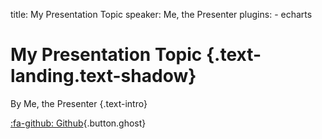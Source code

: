 title: My Presentation Topic
speaker: Me, the Presenter
plugins:
    - echarts

<slide class="bg-black-blue aligncenter" image="https://source.unsplash.com/C1HhAQrbykQ/ .dark">

# My Presentation Topic {.text-landing.text-shadow}

By Me, the Presenter {.text-intro}

[:fa-github: Github](https://github.com/ksky521/nodeppt){.button.ghost}